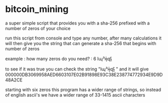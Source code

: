 # bitcoin_mining
a super simple script that provides you with a sha-256 prefixed with a number of zeros of your choice


run this script from console and type any number, after many calculations it will then give you 
the string that can generate a sha-256 that begins with number of zeros

example :
how many zeros do you need? : 6 
ӏպ³ӈͥɋʢ̲ 


to see if it was true you can check the string "ӏպ³ӈͥɋʢ̲ "
and it will give
000000DB3069958AED6603107E02B91898E93C38E238774772934E9D9D48A2CE

starting with six zeros
this program has a wider range of strings, so instead of english ascii's we have a wider range of 33-1415 ascii characters

